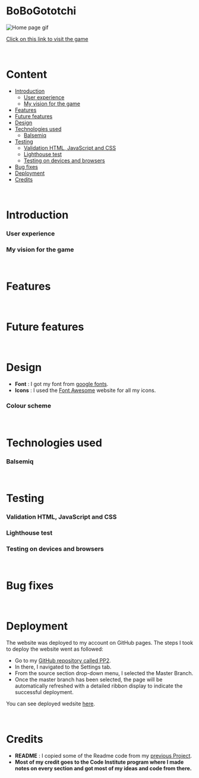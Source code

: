 # BoBoGototchi

![Home page gif]()

[Click on this link to visit the game]()

<br>

# Content

- [Introduction](#introduction)
    * [User experience](#user-experience)
    * [My vision for the game](#my-vision-for-the-game)
- [Features](#features)
- [Future features](#future-features)
- [Design](#design)
- [Technologies used](#technologies-used)
   * [Balsemiq](#balsemiq)
- [Testing](#testing)
    * [Validation HTML, JavaScript and CSS](#validation-html,-javascript-and-css)
    * [Lighthouse test](#lighthouse-test)
    * [Testing on devices and browsers](#testing-on-devices-and-browsers)
- [Bug fixes](#bug-fixes)
- [Deployment](#deployment)
- [Credits](#credits)

<br>

# Introduction

### User experience

### My vision for the game

<br>

# Features

<br>

# Future features

<br>

# Design

- <b>Font</b> : I got my font from [google fonts](https://fonts.google.com/).
- <b>Icons</b> : I used the [Font Awesome](https://fontawesome.com/) website for all my icons.

### Colour scheme

<br>

# Technologies used

### Balsemiq

<br>

# Testing

### Validation HTML, JavaScript and CSS

### Lighthouse test

### Testing on devices and browsers

<br>

# Bug fixes

<br>

# Deployment

The website was deployed to my account on GitHub pages. The steps I took to deploy the website went as followed: 
  - Go to my [GitHub repository called PP2](https://github.com/ObiWanBonobi/PP2).
  - In there, I navigated to the Settings tab.
  - From the source section drop-down menu, I selected the Master Branch.
  - Once the master branch has been selected, the page will be automatically refreshed with a detailed ribbon display to indicate the successful deployment. 

You can see deployed wedsite [here](https://obiwanbonobi.github.io/PP2/index.html).

<br>

# Credits

- <b>README</b> : I copied some of the Readme code from my [previous Project](https://github.com/ObiWanBonobi/PP1/blob/main/README.md).
- <b>Most of my credit goes to the Code Institute program where I made notes on every section and got most of my ideas and code from there.</b>